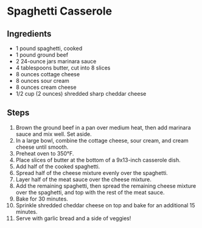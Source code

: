 # Spaghetti Casserole

## Ingredients
- 1 pound spaghetti, cooked
- 1 pound ground beef
- 2 24-ounce jars marinara sauce
- 4 tablespoons butter, cut into 8 slices
- 8 ounces cottage cheese
- 8 ounces sour cream
- 8 ounces cream cheese
- 1/2 cup (2 ounces) shredded sharp cheddar cheese

## Steps
1. Brown the ground beef in a pan over medium heat, then add marinara sauce and mix well. Set aside.
2. In a large bowl, combine the cottage cheese, sour cream, and cream cheese until smooth.
3. Preheat oven to 350°F.
4. Place slices of butter at the bottom of a 9x13-inch casserole dish.
5. Add half of the cooked spaghetti.
6. Spread half of the cheese mixture evenly over the spaghetti.
7. Layer half of the meat sauce over the cheese mixture.
8. Add the remaining spaghetti, then spread the remaining cheese mixture over the spaghetti, and top with the rest of the meat sauce.
9. Bake for 30 minutes.
10. Sprinkle shredded cheddar cheese on top and bake for an additional 15 minutes.
11. Serve with garlic bread and a side of veggies!